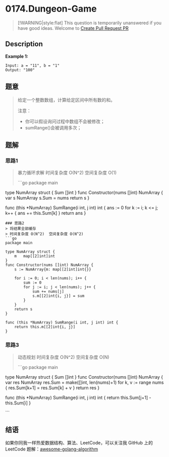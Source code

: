 # 0174.Dungeon-Game

> \[!WARNING\|style:flat\] This question is temporarily unanswered if you have good ideas. Welcome to [Create Pull Request PR](https://github.com/kylesliu/awesome-golang-algorithm)

## Description

**Example 1:**

```text
Input: a = "11", b = "1"
Output: "100"
```

## 题意

> 给定一个整数数组，计算给定区间中所有数的和。
>
> 注意：
>
> * 你可以假设询问过程中数组不会被修改；
> * sumRange\(\)会被调用多次；

## 题解

### 思路1

> 暴力循环求解 时间复杂度 O\(N^2\) 空间复杂度 O\(1\)
>
> \`\`\`go package main

type NumArray struct { Sum \[\]int } func Constructor\(nums \[\]int\) NumArray { var s NumArray s.Sum = nums return s }

func \(this \*NumArray\) SumRange\(i int, j int\) int { ans := 0 for k := i; k &lt;= j; k++ { ans += this.Sum\[k\] } return ans }

```text
### 思路2
> 将结果全部缓存
> 时间复杂度 O(N^2)  空间复杂度 O(N^2)
```go
package main

type NumArray struct {
    m   map[[2]int]int
}
func Constructor(nums []int) NumArray {
    s := NumArray{m: map[[2]int]int{}}

    for i := 0; i < len(nums); i++ {
        sum := 0
        for j := i; j < len(nums); j++ {
            sum += nums[j]
            s.m[[2]int{i, j}] = sum
        }
    }
    return s
}

func (this *NumArray) SumRange(i int, j int) int {
    return this.m[[2]int{i, j}]
}
```

### 思路3

> 动态规划 时间复杂度 O\(N^2\) 空间复杂度 O\(N\)
>
> \`\`\`go package main

type NumArray struct { Sum \[\]int } func Constructor\(nums \[\]int\) NumArray { var res NumArray res.Sum = make\(\[\]int, len\(nums\)+1\) for k, v := range nums { res.Sum\[k+1\] = res.Sum\[k\] + v } return res }

func \(this \*NumArray\) SumRange\(i int, j int\) int { return this.Sum\[j+1\] - this.Sum\[i\] }

\`\`\`

## 结语

如果你同我一样热爱数据结构、算法、LeetCode，可以关注我 GitHub 上的 LeetCode 题解：[awesome-golang-algorithm](https://github.com/kylesliu/awesome-golang-algorithm)


